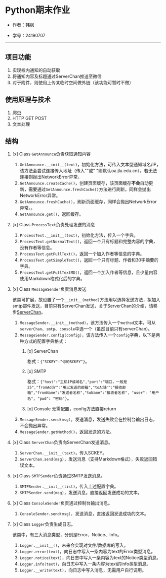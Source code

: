# Python期末作业
- 作者：韩枫
  
- 学号：24190707
  
---
## 项目功能
1. 实现校内通知的自动获取
2. 将通知内容及标题通过ServerChan推送至微信
3. 对于附件，则使用上传某临时空间做外链（该功能可暂时不做）

## 使用原理与技术
1. 爬虫
2. HTTP GET POST
3. 文本处理

## 结构
1. [x] Class `GetAnnounce`负责获取通知内容
    1. `GetAnnounce.__init__(text)`，初始化方法，可传入文本型通知域名/IP，该方法会尝试连接传入地址（传入""或" "则默认oa.jlu.edu.cn），若无法连接则抛出NetworkError异常。
    2. `GetAnnounce.createCache()`，创建页面缓存，该页面缓存**不会**自动更新，需要通过`GetAnnounce.freshCache()`方法进行刷新，同样会抛出NetworkError异常。
    3. `GetAnnounce.freshCache()`，刷新页面缓存，同样会抛出NetworkError异常。。
    4. `GetAnnounce.get()`，返回缓存。
   
2. [x] Class `ProcessText`负责处理发送的消息
    1. `ProcessText.__init__(text)`，初始化方法，传入一个字典。
    2. `ProcessText.getNormalText()`，返回一个只有标题和完整内容的字典，没有作者等信息。
    3. `ProcessText.getFullText()`，返回一个加入作者等信息的字典。
    4. `ProcessText.getSimpleText()`，返回一个只有标题、作者和30字摘要的字典。
    5. `ProcessText.getFullTextMD()`，返回一个加入作者等信息，且少量内容使用Markdown格式化后的字典。
    
3. [x] Class `MessageSender`负责消息发送
    
    该类可扩展，故设置了一个`__init__(method)`方法用以选择发送方法，拟加入smtp邮件发送，目前只有ServerChan发送，关于ServerChan的介绍，请移步[ServerChan](http://sc.ftqq.com)。
    1. `MessageSender.__init__(method)`，该方法传入一个`method`文本，可从`serverChan`、`smtp`、`console`中选一个（虽然目前只有serverChan)。
    2. `MessageSender.config(config)`，该方法传入一个`config`字典，以下是两种方式的配置字典格式：
        1. [x] ServerChan
            
            格式：`{"SCKEY":"你的SCKEY"}`。
            
        2. [x] SMTP
            
            格式：`{"host":"主机IP或域名","port":"端口，一般是25","fromAddr":"用以发送的邮箱","toAddr":"接收邮箱","fromName":"发送者名称","toName":"接收者名称", "user": "用户名", "pwd": "密码"}`。
         
        3. [x] Console
            无需配置，config方法直接return
    3. `MessageSender.send(msg)`，发送消息，发送失败会在控制台输出日志，不会抛出异常。
    4. `MessageSender.getMethod()`，返回发送的方法。
    
4. [x] Class `ServerChan`负责向ServerChan发送消息。
    1. `ServerChan.__init__(text)`，传入SCKEY。
    2. `ServerChan.send(msg)`，发送消息（支持Markdown格式），失败返回错误文本。
    
5. [x] Class `SMTPSender`负责通过SMTP发送消息。
    1. `SMTPSender.__init__(list)`，传入上述配置字典。
    2. `SMTPSender.send(msg)`，发送消息，直接返回发送成功的文本。
    
6. [x] Class `ConsoleSender`负责通过控制台输出消息。
    1. `ConsoleSender.send(msg)`，发送消息，直接返回发送成功的文本。
    
7. [x] Class `Logger`负责生成日志。
   
    该类中，有三大消息类型，分别是Error、Notice、Info。    
    1. `Logger.__init__()`，未来会实现对文件/数据库的写入。
    2. `Logger.error(text)`，向日志中写入一条内容为text的Error类型消息。
    3. `Logger.notice(text)`，向日志中写入一条内容为text的Notice类型消息。
    4. `Logger.info(text)`，向日志中写入一条内容为text的Info类型消息。
    5. `Logger.__write(text)`，向日志中写入消息，无需用户自行调用。

